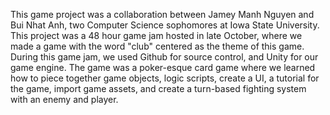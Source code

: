 This game project was a collaboration between Jamey Manh Nguyen and Bui Nhat Anh, two Computer Science sophomores at Iowa State University.
This project was a 48 hour game jam hosted in late October, where we made a game with the word "club" centered as the theme of this game. 
During this game jam, we used Github for source control, and Unity for our game engine. The game was a poker-esque card game where we learned how to piece together game objects, logic scripts, create a UI, a tutorial for the game, import game assets,
and create a turn-based fighting system with an enemy and player.
